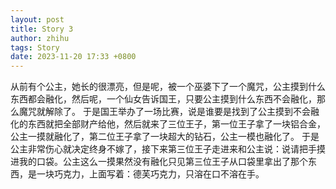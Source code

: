 ```yaml
---
layout: post
title: Story 3
author: zhihu
tags: Story
date: 2023-11-20 17:33 +0800
---
```




从前有个公主，她长的很漂亮，但是呢，被一个巫婆下了一个魔咒，公主摸到什么东西都会融化，然后呢，一个仙女告诉国王，只要公主摸到什么东西不会融化，那么魔咒就解除了。
于是国王举办了一场比赛，说是谁要是找到了公主摸到不会融化的东西就把全部财产给他，然后就来了三位王子，第一位王子拿了一块铝合金，公主一摸就融化了，第二位王子拿了一块超大的钻石，公主一模也融化了。
于是公主非常伤心就决定终身不嫁了，接下来第三位王子走进来和公主说：说请把手摸进我的口袋。公主这么一摸果然没有融化只见第三位王子从口袋里拿出了那个东西，是一块巧克力，上面写着：德芙巧克力，只溶在口不溶在手。
